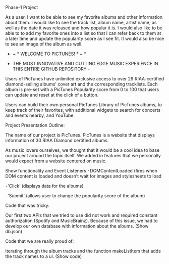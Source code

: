Phase-1 Project

As a user, I want to be able to see my favorite albums and other information about them. I would like to see the track list, album name, artist name, as well as the date it was released and how popular it is. I would also like to be able to to add my favorite ones into a list so that I can refer back to them at a later time and update the popularity score as I see fit. It would also be nice to see an image of the album as well. 

* ~ * WELCOME TO PICTUNES! * ~ *

- THE MOST INNOVATIVE AND CUTTING EDGE MUSIC EXPERIENCE IN THIS ENTIRE GITHUB REPOSITORY -

Users of PicTunes have unlimited exclusive access to over 29 RIAA-certified diamond-selling albums' cover art and the corresponding tracklists. Each album is pre-set with a PicTunes Popularity score from 0 to 100 that users can update and reset at the click of a button. 

Users can build their own personal PicTunes Library of PicTunes albums, to keep track of their favorites, with additional widgets to search for concerts and events nearby, and YouTube.



Project Presentation Outline:

The name of our project is PicTunes. PicTunes is a website that displays information of 30 RIAA Diamond certified albums. 

As music lovers ourselves, we thought that it would be a cool idea to base our project around the topic itself. We added in features that we personally would expect from a website centered on music.

Show functionality and Event Listeners
⁃DOMContentLoaded (fires when DOM content is loaded and doesn’t wait for images and stylesheets to load

⁃‘Click’ (displays data for the albums)

⁃‘Submit’ (allows user to change the popularity score of the album)

Code that was tricky:

Our first two APIs that we tried to use did not work and required constant authorization (Spotify and MusicBrainz). Because of this issue, we had to develop our own database with information about the albums. (Show db.json)

Code that we are really proud of:

Iterating through the album tracks and the function makeListItem that adds the track names to a ul. (Show code)